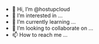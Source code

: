 - 👋 Hi, I’m @hostupcloud
- 👀 I’m interested in ...
- 🌱 I’m currently learning ...
- 💞️ I’m looking to collaborate on ...
- 📫 How to reach me ...

<!---
hostupcloud/hostupcloud is a ✨ special ✨ repository because its `README.md` (this file) appears on your GitHub profile.
You can click the Preview link to take a look at your changes.
--->
